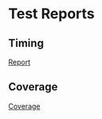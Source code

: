 # Test Reports

## Timing

[Report](https://www.cvxgrp.org/cvxmarkowitz/tests/html-report/report.html)

## Coverage

[Coverage](https://www.cvxgrp.org/cvxmarkowitz/tests/html-coverage/index.html)
